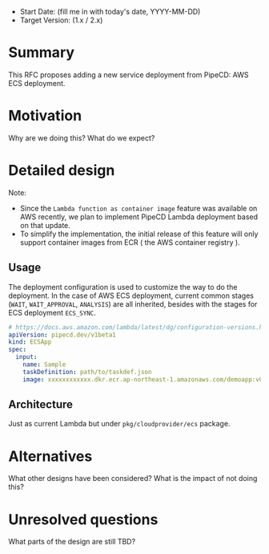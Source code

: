 - Start Date: (fill me in with today's date, YYYY-MM-DD)
- Target Version: (1.x / 2.x)

# Summary

This RFC proposes adding a new service deployment from PipeCD: AWS ECS deployment.

# Motivation

Why are we doing this? What do we expect?

# Detailed design

Note:
- Since the `Lambda function as container image` feature was available on AWS recently, we plan to implement PipeCD Lambda deployment based on that update.
- To simplify the implementation, the initial release of this feature will only support container images from ECR ( the AWS container registry ).

## Usage

The deployment configuration is used to customize the way to do the deployment. In the case of AWS ECS deployment, current common stages (`WAIT`, `WAIT_APPROVAL`, `ANALYSIS`) are all inherited, besides with the stages for ECS deployment `ECS_SYNC`.

```yaml
# https://docs.aws.amazon.com/lambda/latest/dg/configuration-versions.html
apiVersion: pipecd.dev/v1beta1
kind: ECSApp
spec:
  input:
    name: Sample
    taskDefinition: path/to/taskdef.json
    image: xxxxxxxxxxxx.dkr.ecr.ap-northeast-1.amazonaws.com/demoapp:v0.0.1
```

## Architecture

Just as current Lambda but under `pkg/cloudprovider/ecs` package.

# Alternatives

What other designs have been considered? What is the impact of not doing this?

# Unresolved questions

What parts of the design are still TBD?
